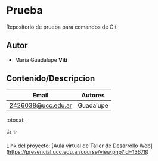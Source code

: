 # Prueba
Repositorio de prueba para comandos de Git


## Autor
* Maria Guadalupe **Viti**

## Contenido/Descripcion 

| Email | Autores |
|-------|---------|
|2426038@ucc.edu.ar|Guadalupe|

:otocat: 

:+1:
:sparkles:

Link del proyecto: [Aula virtual de Taller de Desarrollo Web] (https://presencial.ucc.edu.ar/course/view.php?id=13678)